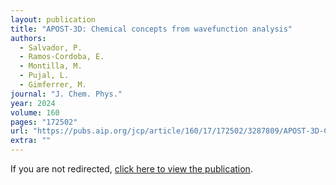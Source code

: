 ```yaml
---
layout: publication
title: "APOST-3D: Chemical concepts from wavefunction analysis"
authors:
  - Salvador, P.
  - Ramos-Cordoba, E.
  - Montilla, M.
  - Pujal, L.
  - Gimferrer, M.
journal: "J. Chem. Phys."
year: 2024
volume: 160
pages: "172502"
url: "https://pubs.aip.org/jcp/article/160/17/172502/3287809/APOST-3D-Chemical-concepts-from-wavefunction"
extra: ""
---
```


<meta http-equiv="refresh" content="0; URL='https://pubs.aip.org/jcp/article/160/17/172502/3287809/APOST-3D-Chemical-concepts-from-wavefunction'" />

If you are not redirected, [click here to view the publication](https://pubs.aip.org/jcp/article/160/17/172502/3287809/APOST-3D-Chemical-concepts-from-wavefunction).
